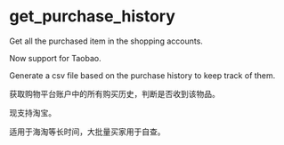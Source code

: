 # get_purchase_history

Get all the purchased item in the shopping accounts.

Now support for Taobao.

Generate a csv file based on the purchase history to keep track of them.

获取购物平台账户中的所有购买历史，判断是否收到该物品。

现支持淘宝。

适用于海淘等长时间，大批量买家用于自查。
